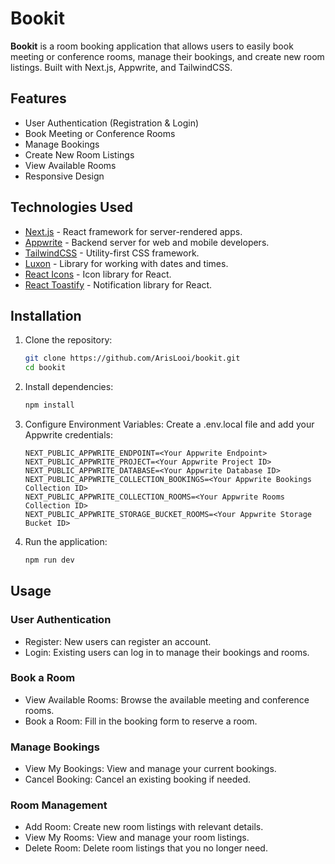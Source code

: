 # Bookit

**Bookit** is a room booking application that allows users to easily book meeting or conference rooms, manage their bookings, and create new room listings. Built with Next.js, Appwrite, and TailwindCSS.

## Features

- User Authentication (Registration & Login)
- Book Meeting or Conference Rooms
- Manage Bookings
- Create New Room Listings
- View Available Rooms
- Responsive Design

## Technologies Used

- [Next.js](https://nextjs.org/) - React framework for server-rendered apps.
- [Appwrite](https://appwrite.io/) - Backend server for web and mobile developers.
- [TailwindCSS](https://tailwindcss.com/) - Utility-first CSS framework.
- [Luxon](https://moment.github.io/luxon/) - Library for working with dates and times.
- [React Icons](https://react-icons.github.io/react-icons/) - Icon library for React.
- [React Toastify](https://fkhadra.github.io/react-toastify/) - Notification library for React.

## Installation

1. Clone the repository:
   ```bash
   git clone https://github.com/ArisLooi/bookit.git
   cd bookit

2. Install dependencies:

    ```bash
    npm install

3. Configure Environment Variables: Create a .env.local file and add your Appwrite credentials:

    ```env
    NEXT_PUBLIC_APPWRITE_ENDPOINT=<Your Appwrite Endpoint>
    NEXT_PUBLIC_APPWRITE_PROJECT=<Your Appwrite Project ID>
    NEXT_PUBLIC_APPWRITE_DATABASE=<Your Appwrite Database ID>
    NEXT_PUBLIC_APPWRITE_COLLECTION_BOOKINGS=<Your Appwrite Bookings Collection ID>
    NEXT_PUBLIC_APPWRITE_COLLECTION_ROOMS=<Your Appwrite Rooms Collection ID>
    NEXT_PUBLIC_APPWRITE_STORAGE_BUCKET_ROOMS=<Your Appwrite Storage Bucket ID>

4. Run the application:

    ```bash
    npm run dev

## Usage
### User Authentication
- Register: New users can register an account.
- Login: Existing users can log in to manage their bookings and rooms.

### Book a Room
- View Available Rooms: Browse the available meeting and conference rooms.
- Book a Room: Fill in the booking form to reserve a room.

### Manage Bookings
- View My Bookings: View and manage your current bookings.
- Cancel Booking: Cancel an existing booking if needed.

### Room Management
- Add Room: Create new room listings with relevant details.
- View My Rooms: View and manage your room listings.
- Delete Room: Delete room listings that you no longer need.
